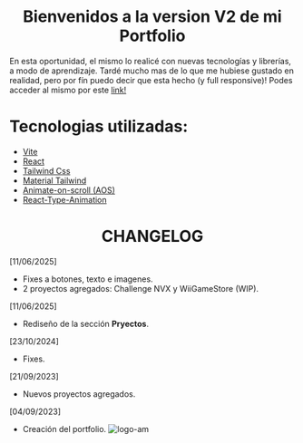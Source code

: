 <h1 align="center"> Bienvenidos a la version V2 de mi Portfolio </h1>

En esta oportunidad, el mismo lo realicé con nuevas tecnologías y librerías, a modo de aprendizaje.
Tardé mucho mas de lo que me hubiese gustado en realidad, pero por fín puedo decir que esta hecho (y full responsive)!
Podes acceder al mismo por este [link!](https://aguzkind.github.io/)

# Tecnologias utilizadas:
- [Vite](https://vitejs.dev/)
- [React](https://react.dev/)
- [Tailwind Css](https://tailwindcss.com/)
- [Material Tailwind](https://www.material-tailwind.com/)
- [Animate-on-scroll (AOS)](https://michalsnik.github.io/aos/)
- [React-Type-Animation](https://www.npmjs.com/package/react-type-animation)


<h1 align="center"> CHANGELOG </h1>

[11/06/2025]
- Fixes a botones, texto e imagenes.
- 2 proyectos agregados: Challenge NVX y WiiGameStore (WIP).

[11/06/2025]
- Rediseño de la sección **Pryectos**.

[23/10/2024]
- Fixes.

[21/09/2023]
- Nuevos proyectos agregados.

[04/09/2023]
- Creación del portfolio.
![logo-am](https://github.com/AguzKind/aguzkind.github.io/assets/105683402/f6e227dd-dc65-452c-8cec-936962e43f96)
